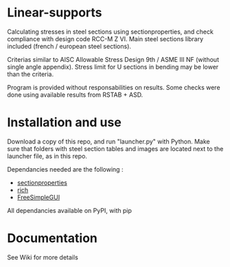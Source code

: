 # Linear-supports
Calculating stresses in steel sections using sectionproperties, and check compliance with design code RCC-M Z VI.
Main steel sections library included (french / european steel sections).

Criterias similar to AISC Allowable Stress Design 9th / ASME III NF (without single angle appendix).
Stress limit for U sections in bending may be lower than the criteria.

Program is provided without responsabilities on results.
Some checks were done using available results from RSTAB + ASD.

# Installation and use 
Download a copy of this repo, and run "launcher.py" with Python.
Make sure that folders with steel section tables and images are located next to the launcher file, as in this repo.

Dependancies needed are the following :
- [sectionproperties](https://github.com/robbievanleeuwen/section-properties)
- [rich](https://github.com/Textualize/rich)
- [FreeSimpleGUI](https://github.com/spyoungtech/FreeSimpleGui)

All dependancies available on PyPI, with pip

# Documentation
See Wiki for more details
